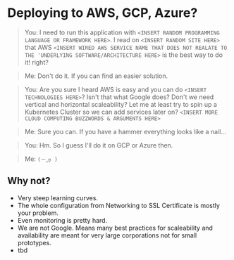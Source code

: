 # Deploying to AWS, GCP, Azure?

> You: I need to run this application with `<INSERT RANDOM PROGRAMMING LANGUAGE OR FRAMEWORK HERE>`. I read on `<INSERT RANDOM SITE HERE>` that AWS `<INSERT WIRED AWS SERVICE NAME THAT DOES NOT REALATE TO THE 'UNDERLYING SOFTWARE/ARCHITECTURE HERE>` is the best way to do it! right?

> Me: Don't do it. If you can find an easier solution.

> You: Are you sure I heard AWS is easy and you can do `<INSERT TECHNOLOGIES HERE>`? Isn't that what Google does? Don't we need vertical and horizontal scaleability? Let me at least try to spin up a Kubernetes Cluster so we can add services later on? `<INSERT MORE CLOUD COMPUTING BUZZWORDS & ARGUMENTS HERE>` 

> Me: Sure you can. If you have a hammer everything looks like a nail…

> You: Hm. So I guess I'll do it on GCP or Azure then.

> Me: `(－‸ლ )`


## Why not?

- Very steep learning curves.
- The whole configuration from Networking to SSL Certificate is mostly your problem.
- Even monitoring is pretty hard.
- We are not Google. Means many best practices for scaleability and availability are meant for very large corporations not for small prototypes.
- tbd

<!-- TODO: Find more arguments why we don't need that -->